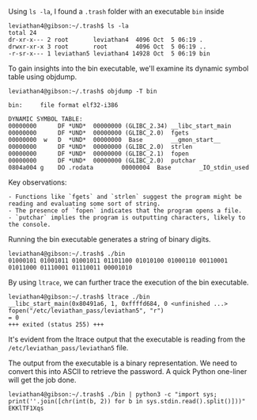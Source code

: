 Using `ls -la`, I found a `.trash` folder with an executable `bin` inside

```
leviathan4@gibson:~/.trash$ ls -la
total 24
dr-xr-x--- 2 root       leviathan4  4096 Oct  5 06:19 .
drwxr-xr-x 3 root       root        4096 Oct  5 06:19 ..
-r-sr-x--- 1 leviathan5 leviathan4 14928 Oct  5 06:19 bin
```

To gain insights into the bin executable, we'll examine its dynamic symbol table using objdump.

```
leviathan4@gibson:~/.trash$ objdump -T bin 

bin:     file format elf32-i386

DYNAMIC SYMBOL TABLE:
00000000      DF *UND*  00000000 (GLIBC_2.34) __libc_start_main
00000000      DF *UND*  00000000 (GLIBC_2.0)  fgets
00000000  w   D  *UND*  00000000  Base        __gmon_start__
00000000      DF *UND*  00000000 (GLIBC_2.0)  strlen
00000000      DF *UND*  00000000 (GLIBC_2.1)  fopen
00000000      DF *UND*  00000000 (GLIBC_2.0)  putchar
0804a004 g    DO .rodata        00000004  Base        _IO_stdin_used
```

Key observations:

    - Functions like `fgets` and `strlen` suggest the program might be reading and evaluating some sort of string.
    - The presence of `fopen` indicates that the program opens a file.
    - `putchar` implies the program is outputting characters, likely to the console.

Running the bin executable generates a string of binary digits.

```
leviathan4@gibson:~/.trash$ ./bin
01000101 01001011 01001011 01101100 01010100 01000110 00110001 01011000 01110001 01110011 00001010 
```

By using `ltrace`, we can further trace the execution of the bin executable.

```
leviathan4@gibson:~/.trash$ ltrace ./bin
__libc_start_main(0x80491a6, 1, 0xffffd684, 0 <unfinished ...>
fopen("/etc/leviathan_pass/leviathan5", "r")                                                                                        = 0
+++ exited (status 255) +++
```
It's evident from the ltrace output that the executable is reading from the `/etc/leviathan_pass/leviathan5` file.

The output from the executable is a binary representation. We need to convert this into ASCII to retrieve the password. A quick Python one-liner will get the job done.

```
leviathan4@gibson:~/.trash$ ./bin | python3 -c "import sys; print(''.join([chr(int(b, 2)) for b in sys.stdin.read().split()]))"
EKKlTF1Xqs
```

